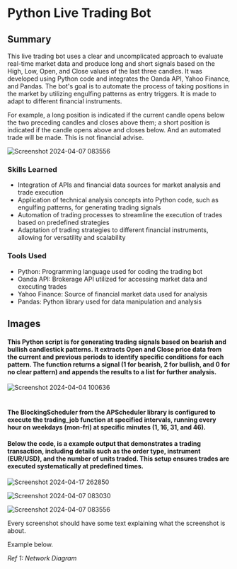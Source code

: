 # Python Live Trading Bot

## Summary
This live trading bot uses a clear and uncomplicated approach to evaluate real-time market data and produce long and short signals based on the High, Low, Open, and Close values of the last three candles. It was developed using Python code and integrates the Oanda API, Yahoo Finance, and Pandas. The bot's goal is to automate the process of taking positions in the market by utilizing engulfing patterns as entry triggers. It is made to adapt to different financial instruments. 

For example, a long position is indicated if the current candle opens below the two preceding candles and closes above them; a short position is indicated if the candle opens above and closes below. And an automated trade will be made. This is not financial advise.

![Screenshot 2024-04-07 083556](https://github.com/sarch25/Python-Trading-Bot/assets/130470960/7493874c-af8d-4472-9cb7-3ea65502e604)

### Skills Learned

- Integration of APIs and financial data sources for market analysis and trade execution
- Application of technical analysis concepts into Python code, such as engulfing patterns, for generating trading signals
- Automation of trading processes to streamline the execution of trades based on predefined strategies
- Adaptation of trading strategies to different financial instruments, allowing for versatility and scalability

### Tools Used

- Python: Programming language used for coding the trading bot
- Oanda API: Brokerage API utilized for accessing market data and executing trades
- Yahoo Finance: Source of financial market data used for analysis
- Pandas: Python library used for data manipulation and analysis

## Images

#### This Python script is for generating trading signals based on bearish and bullish candlestick patterns. It extracts Open and Close price data from the current and previous periods to identify specific conditions for each pattern. The function returns a signal (1 for bearish, 2 for bullish, and 0 for no clear pattern) and appends the results to a list for further analysis.

![Screenshot 2024-04-04 100636](https://github.com/sarch25/Python-Trading-Bot/assets/130470960/46482be7-003e-4c70-be09-867a43acc6a5)
#

#### The BlockingScheduler from the APScheduler library is configured to execute the trading_job function at specified intervals, running every hour on weekdays (mon-fri) at specific minutes (1, 16, 31, and 46). 
#### Below the code, is a example output that demonstrates a trading transaction, including details such as the order type, instrument (EUR/USD), and the number of units traded. This setup ensures trades are executed systematically at predefined times.

![Screenshot 2024-04-17 262850](https://github.com/sarch25/Python-Trading-Bot/assets/130470960/61e368a9-a319-49a8-b7a7-352ea0cac8c0)

![Screenshot 2024-04-07 083030](https://github.com/sarch25/Python-Trading-Bot/assets/130470960/2a0d5b60-4752-40c9-8e98-24ab59ac3439)


![Screenshot 2024-04-07 083556](https://github.com/sarch25/Python-Trading-Bot/assets/130470960/7493874c-af8d-4472-9cb7-3ea65502e604)

Every screenshot should have some text explaining what the screenshot is about.

Example below.

*Ref 1: Network Diagram*
